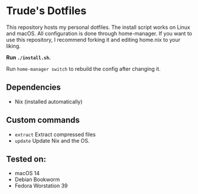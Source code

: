 # Trude's Dotfiles

This repository hosts my personal dotfiles.
The install script works on Linux and macOS.
All configuration is done through home-manager.
If you want to use this repository, I recommend forking it and editing home.nix to your liking.

**Run `./install.sh`.**

Run `home-manager switch` to rebuild the config after changing it.

## Dependencies
-   Nix (installed automatically)

## Custom commands
-   `extract` Extract compressed files
-   `update` Update Nix and the OS.

## Tested on:
- macOS 14
- Debian Bookworm
- Fedora Worstation 39
